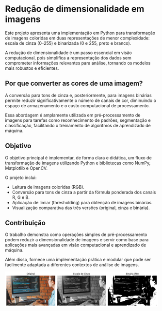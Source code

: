 # Redução de dimensionalidade em imagens

Este projeto apresenta uma implementação em Python para transformação de imagens coloridas em duas representações de menor complexidade: escala de cinza (0–255) e binarizada (0 e 255, preto e branco). 

A redução de dimensionalidade é um passo essencial em visão computacional, pois simplifica a representação dos dados sem comprometer informações relevantes para análise, tornando os modelos mais robustos e eficientes.

## Por que converter as cores de uma imagem?

A conversão para tons de cinza e, posteriormente, para imagens binárias permite reduzir significativamente o número de canais de cor, diminuindo o espaço de armazenamento e o custo computacional de processamento. 

Essa abordagem é amplamente utilizada em pré-processamento de imagens para tarefas como reconhecimento de padrões, segmentação e classificação, facilitando o treinamento de algoritmos de aprendizado de máquina.

## Objetivo

O objetivo principal é implementar, de forma clara e didática, um fluxo de transformação de imagens utilizando Python e bibliotecas como NumPy, Matplotlib e OpenCV. 

O projeto inclui:

* Leitura de imagens coloridas (RGB).
* Conversão para tons de cinza a partir da fórmula ponderada dos canais R, G e B.
* Aplicação de limiar (thresholding) para obtenção de imagens binárias.
* Visualização comparativa das três versões (original, cinza e binária).

## Contribuição

O trabalho demonstra como operações simples de pré-processamento podem reduzir a dimensionalidade de imagens e servir como base para aplicações mais avançadas em visão computacional e aprendizado de máquina. 

Além disso, fornece uma implementação prática e modular que pode ser facilmente adaptada a diferentes contextos de análise de imagens.


<img src="https://github.com/monicaneli/Reducao_de_dimensionalidade_em_imagens/blob/51f66cbf2ccfa5d7a24f122e7a0ea2dd1cd94c21/resultados.png" />
